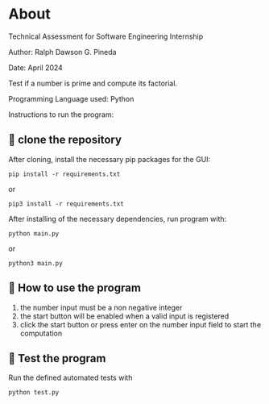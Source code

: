 # About
Technical Assessment for Software Engineering Internship

Author: Ralph Dawson G. Pineda

Date: April 2024


Test if a number is prime and compute its factorial.

Programming Language used: Python

Instructions to run the program: 

## :rocket: clone the repository
After cloning, install the necessary pip packages for the GUI:

```
pip install -r requirements.txt
```
or 
```
pip3 install -r requirements.txt
```

After installing of the necessary dependencies, run program with:
```
python main.py
```
or
```
python3 main.py
```

## :trident:  How to use the program
1. the number input must be a non negative integer
2. the start button will be enabled when a valid input is registered
3. click the start button or press enter on the number input field to start the computation

## :rocket: Test the program
Run the defined automated tests with 
```
python test.py
```
